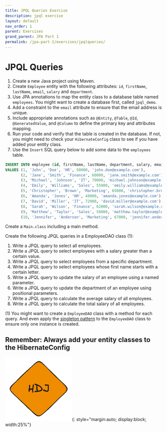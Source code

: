 ```yaml
---
title: JPQL Queries Exercise
description: jpql exercise
layout: default
nav_order: 1
parent: Exercises
grand_parent: JPA Part 1
permalink: /jpa-part-1/exercises/jpqlqueries/
---
```


# JPQL Queries

1. Create a new Java project using Maven.
2. Create `Employee` entity with the following attributes: `id`, `firstName`, `lastName`, `email`, `salary`
   and `department`.
3. Use JPA annotations to map the entity class to a database table named `employees`. You might want to create a database first, called `jpql_demo`.
4. Add a constraint to the `email` attribute to ensure that the email address is unique.
5. Include appropriate annotations such as `@Entity`, `@Table`, `@Id`, `@GeneratedValue`, and `@Column` to define the
   primary key and attributes mapping.
7. Run your code and verify that the table is created in the database. If not, you might need to check your `HibernateConfig` class to see if you have added your entity class.
8. Use the `Insert` SQL query below to add some data to the `employees` table.

```sql
INSERT INTO employee (id, firstName, lastName, department, salary, email)
VALUES (1, 'John', 'Doe', 'HR', 50000, 'john.doe@example.com'),
       (2, 'Jane', 'Smith', 'Finance', 60000, 'jane.smith@example.com'),
       (3, 'Michael', 'Johnson', 'IT', 70000, 'michael.johnson@example.com'),
       (4, 'Emily', 'Williams', 'Sales', 55000, 'emily.williams@example.com'),
       (5, 'Christopher', 'Brown', 'Marketing', 65000, 'christopher.brown@example.com'),
       (6, 'Amanda', 'Jones', 'HR', 48000, 'amanda.jones@example.com'),
       (7, 'David', 'Miller', 'IT', 72000, 'david.miller@example.com'),
       (8, 'Sarah', 'Wilson', 'Finance', 62000, 'sarah.wilson@example.com'),
       (9, 'Matthew', 'Taylor', 'Sales', 58000, 'matthew.taylor@example.com'),
       (10, 'Jennifer', 'Anderson', 'Marketing', 67000, 'jennifer.anderson@example.com');
```

Create a `Main.class` including a main method.

Create the following JPQL queries in a EmployeeDAO class (1):

1. Write a JPQL query to select all employees.
2. Write a JPQL query to select employees with a salary greater than a certain value.
3. Write a JPQL query to select employees from a specific department.
4. Write a JPQL query to select employees whose first name starts with a certain letter.
5. Write a JPQL query to update the salary of an employee using a named parameter.
6. Write a JPQL query to update the department of an employee using positional parameters.
7. Write a JPQL query to calculate the average salary of all employees.
8. Write a JPQL query to calculate the total salary of all employees.

(1) You might want to create a `EmployeeDAO` class with a method for each query. And even apply the [singleton pattern](../../toolbox/designpatterns/singleton.md) to the `EmployeeDAO` class to ensure only one instance is created.

## Remember: Always add your entity classes to the HibernateConfig

![HDJ - Her dumper jeg](./images/hdj.png){: style="margin:auto; display:block; width:25%"}
